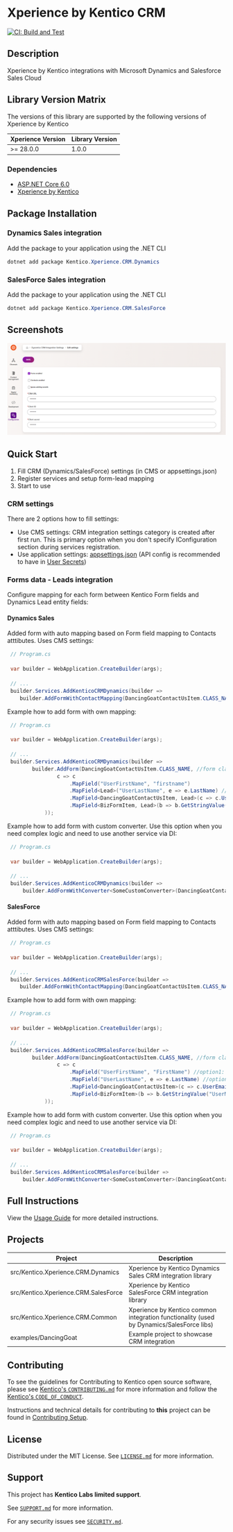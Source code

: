 # Xperience by Kentico CRM

[![CI: Build and Test](https://github.com/Kentico/xperience-by-kentico-crm/actions/workflows/ci.yml/badge.svg)](https://github.com/Kentico/xperience-by-kentico-crm/actions/workflows/ci.yml)

## Description

Xperience by Kentico integrations with Microsoft Dynamics and Salesforce Sales Cloud

## Library Version Matrix

The versions of this library are supported by the following versions of Xperience by Kentico

| Xperience Version | Library Version |
| ----------------- | --------------- |
| >= 28.0.0         | 1.0.0           |

### Dependencies

- [ASP.NET Core 6.0](https://dotnet.microsoft.com/en-us/download)
- [Xperience by Kentico](https://docs.xperience.io/xp/changelog)

## Package Installation

### Dynamics Sales integration

Add the package to your application using the .NET CLI

```powershell
dotnet add package Kentico.Xperience.CRM.Dynamics
```

### SalesForce Sales integration

Add the package to your application using the .NET CLI

```powershell
dotnet add package Kentico.Xperience.CRM.SalesForce
```

## Screenshots

![Dynamics settings](/images/screenshots/Dynamics_CRM_settings.png "Dynamics CRM settings")

## Quick Start

1. Fill CRM (Dynamics/SalesForce) settings (in CMS or appsettings.json)
2. Register services and setup form-lead mapping
3. Start to use

### CRM settings

There are 2 options how to fill settings:

- Use CMS settings: CRM integration settings category is created after first run.
  This is primary option when you don't specify IConfiguration section during services registration.
- Use application settings: [appsettings.json](./docs/Usage-Guide.md#crm-settings) (API config is recommended to have in [User Secrets](https://learn.microsoft.com/en-us/aspnet/core/security/app-secrets?view=aspnetcore-6.0&tabs=windows))

### Forms data - Leads integration

Configure mapping for each form between Kentico Form fields and Dynamics Lead entity fields:

#### Dynamics Sales

Added form with auto mapping based on Form field mapping to Contacts atttibutes. Uses CMS settings:

```csharp
 // Program.cs

 var builder = WebApplication.CreateBuilder(args);

 // ...
 builder.Services.AddKenticoCRMDynamics(builder =>
    builder.AddFormWithContactMapping(DancingGoatContactUsItem.CLASS_NAME));
```

Example how to add form with own mapping:

```csharp
 // Program.cs

 var builder = WebApplication.CreateBuilder(args);

 // ...
 builder.Services.AddKenticoCRMDynamics(builder =>
        builder.AddForm(DancingGoatContactUsItem.CLASS_NAME, //form class name
                c => c
                    .MapField("UserFirstName", "firstname")
                    .MapField<Lead>("UserLastName", e => e.LastName) //you can map to Lead object or use own generated Lead class
                    .MapField<DancingGoatContactUsItem, Lead>(c => c.UserEmail, e => e.EMailAddress1) //generated form class used
                    .MapField<BizFormItem, Lead>(b => b.GetStringValue("UserMessage", ""), e => e.Description) //general BizFormItem used
            ));
```

Example how to add form with custom converter.
Use this option when you need complex logic and need to use another service via DI:

```csharp
 // Program.cs

 var builder = WebApplication.CreateBuilder(args);

 // ...
 builder.Services.AddKenticoCRMDynamics(builder =>
     builder.AddFormWithConverter<SomeCustomConverter>(DancingGoatContactUsItem.CLASS_NAME));
```

#### SalesForce

Added form with auto mapping based on Form field mapping to Contacts atttibutes. Uses CMS settings:

```csharp
 // Program.cs

 var builder = WebApplication.CreateBuilder(args);

 // ...
 builder.Services.AddKenticoCRMSalesForce(builder =>
    builder.AddFormWithContactMapping(DancingGoatContactUsItem.CLASS_NAME));
```

Example how to add form with own mapping:

```csharp
 // Program.cs

 var builder = WebApplication.CreateBuilder(args);

 // ...
 builder.Services.AddKenticoCRMSalesForce(builder =>
        builder.AddForm(DancingGoatContactUsItem.CLASS_NAME, //form class name
                c => c
                    .MapField("UserFirstName", "FirstName") //option1: mapping based on source and target field names
                    .MapField("UserLastName", e => e.LastName) //option 2: mapping source name string -> member expression to SObject
                    .MapField<DancingGoatContactUsItem>(c => c.UserEmail, e => e.Email) //option 3: source mapping function from generated BizForm object -> member expression to SObject
                    .MapField<BizFormItem>(b => b.GetStringValue("UserMessage", ""), e => e.Description) //option 4: source mapping function general BizFormItem  -> member expression to SObject
            ));
```

Example how to add form with custom converter.
Use this option when you need complex logic and need to use another service via DI:

```csharp
 // Program.cs

 var builder = WebApplication.CreateBuilder(args);

 // ...
 builder.Services.AddKenticoCRMSalesForce(builder =>
     builder.AddFormWithConverter<SomeCustomConverter>(DancingGoatContactUsItem.CLASS_NAME));
```

## Full Instructions

View the [Usage Guide](./docs/Usage-Guide.md) for more detailed instructions.

## Projects

| Project                              | Description                                                                              |
| ------------------------------------ | ---------------------------------------------------------------------------------------- |
| src/Kentico.Xperience.CRM.Dynamics   | Xperience by Kentico Dynamics Sales CRM integration library                              |
| src/Kentico.Xperience.CRM.SalesForce | Xperience by Kentico SalesForce CRM integration library                                  |
| src/Kentico.Xperience.CRM.Common     | Xperience by Kentico common integration functionality (used by Dynamics/SalesForce libs) |
| examples/DancingGoat                 | Example project to showcase CRM integration                                              |

## Contributing

To see the guidelines for Contributing to Kentico open source software, please see [Kentico's `CONTRIBUTING.md`](https://github.com/Kentico/.github/blob/main/CONTRIBUTING.md) for more information and follow the [Kentico's `CODE_OF_CONDUCT`](https://github.com/Kentico/.github/blob/main/CODE_OF_CONDUCT.md).

Instructions and technical details for contributing to **this** project can be found in [Contributing Setup](./docs/Contributing-Setup.md).

## License

Distributed under the MIT License. See [`LICENSE.md`](./LICENSE.md) for more information.

## Support

This project has **Kentico Labs limited support**.

See [`SUPPORT.md`](https://github.com/Kentico/.github/blob/main/SUPPORT.md#full-support) for more information.

For any security issues see [`SECURITY.md`](https://github.com/Kentico/.github/blob/main/SECURITY.md).
